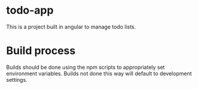 # todo-app
This is a project built in angular to manage todo lists. 

# Build process
Builds should be done using the npm scripts to appropriately set environment variables. Builds not done this way will default to development settings. 
